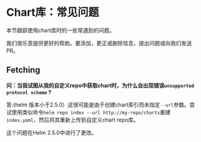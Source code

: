 # Chart库：常见问题

本节跟踪使用chart库时的一些常遇到的问题。

我们很乐意提供更好的帮助。要添加，更正或删除信息，提出问题或向我们发送PR。

## Fetching

**问：当我试图从我的自定义repo中获取chart时，为什么会出现错误`unsupported protocol scheme` ?**

答:(helm 版本小于2.5.0）这很可能是由于创建chart索引而未指定`--url`参数。尝试使用类似命令`helm repo index --url http://my-repo/charts`重建`index.yaml`，然后将其重新上传到自定义chart repo库。

这个问题在Helm 2.5.0中进行了更改。
